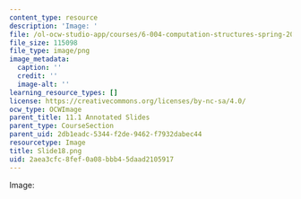 ```yaml
---
content_type: resource
description: 'Image: '
file: /ol-ocw-studio-app/courses/6-004-computation-structures-spring-2017/2aea3cfc8fef0a08bbb45daad2105917_Slide18.png
file_size: 115098
file_type: image/png
image_metadata:
  caption: ''
  credit: ''
  image-alt: ''
learning_resource_types: []
license: https://creativecommons.org/licenses/by-nc-sa/4.0/
ocw_type: OCWImage
parent_title: 11.1 Annotated Slides
parent_type: CourseSection
parent_uid: 2db1eadc-5344-f2de-9462-f7932dabec44
resourcetype: Image
title: Slide18.png
uid: 2aea3cfc-8fef-0a08-bbb4-5daad2105917
---
```

Image: 